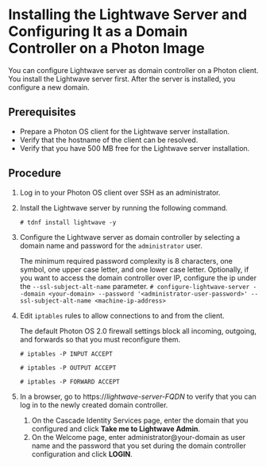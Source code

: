 # Installing the Lightwave Server and Configuring It as a Domain Controller on a Photon Image

You can configure Lightwave server as domain controller on a Photon client. You install the Lightwave server first. After the server is installed, you configure a new domain. 

## Prerequisites

- Prepare a Photon OS client for the Lightwave server installation.
- Verify that the hostname of the client can be resolved.
- Verify that you have 500 MB free for the Lightwave server installation.

## Procedure

1. Log in to your Photon OS client over SSH as an administrator.
2. Install the Lightwave server by running the following command. 
	
	`# tdnf install lightwave -y`
3. Configure the Lightwave server as domain controller by selecting a domain name and password for the `administrator` user.
	
	The minimum required password complexity is 8 characters, one symbol, one upper case letter, and one lower case letter. 
	Optionally, if you want to access the domain controller over IP, configure the ip under the `--ssl-subject-alt-name` parameter.
	`# configure-lightwave-server --domain <your-domain> --password '<administrator-user-password>' --ssl-subject-alt-name <machine-ip-address>`
4. Edit `iptables` rules to allow connections to and from the client.

	The default Photon OS 2.0 firewall settings block all incoming, outgoing, and forwards so that you must reconfigure them.
	
	`# iptables -P INPUT ACCEPT`

	`# iptables -P OUTPUT ACCEPT`

	`# iptables -P FORWARD ACCEPT`

5. In a browser, go to https://*lightwave-server-FQDN* to verify that you can log in to the newly created domain controller.
	1. On the Cascade Identity Services page, enter the domain that you configured and click **Take me to Lightwave Admin**.
	2. On the Welcome page, enter administrator@your-domain as user name and the password that you set during the domain controller configuration and click **LOGIN**.